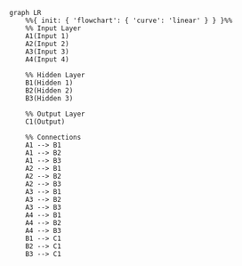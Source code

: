 <!--
 Copyright (c) 2024 David Such
 
 This software is released under the MIT License.
 https://opensource.org/licenses/MIT
-->

```mermaid
graph LR
    %%{ init: { 'flowchart': { 'curve': 'linear' } } }%%
    %% Input Layer
    A1(Input 1)
    A2(Input 2)
    A3(Input 3)
    A4(Input 4)
    
    %% Hidden Layer
    B1(Hidden 1)
    B2(Hidden 2)
    B3(Hidden 3)
    
    %% Output Layer
    C1(Output)
    
    %% Connections
    A1 --> B1
    A1 --> B2
    A1 --> B3
    A2 --> B1
    A2 --> B2
    A2 --> B3
    A3 --> B1
    A3 --> B2
    A3 --> B3
    A4 --> B1
    A4 --> B2
    A4 --> B3
    B1 --> C1
    B2 --> C1
    B3 --> C1